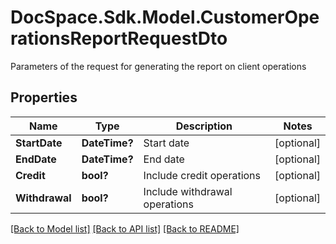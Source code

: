 # DocSpace.Sdk.Model.CustomerOperationsReportRequestDto
Parameters of the request for generating the report on client operations

## Properties

Name | Type | Description | Notes
------------ | ------------- | ------------- | -------------
**StartDate** | **DateTime?** | Start date | [optional] 
**EndDate** | **DateTime?** | End date | [optional] 
**Credit** | **bool?** | Include credit operations | [optional] 
**Withdrawal** | **bool?** | Include withdrawal operations | [optional] 

[[Back to Model list]](../README.md#documentation-for-models) [[Back to API list]](../README.md#documentation-for-api-endpoints) [[Back to README]](../README.md)

